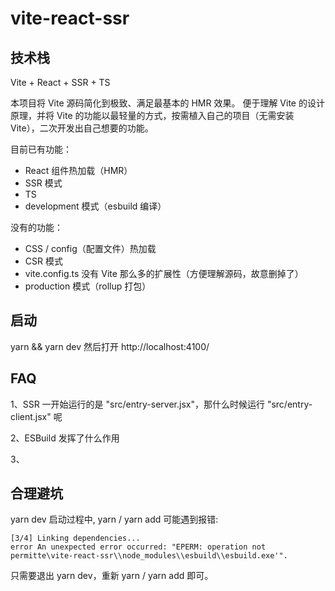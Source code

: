 # vite-react-ssr

## 技术栈

Vite + React + SSR + TS

本项目将 Vite 源码简化到极致、满足最基本的 HMR 效果。
便于理解 Vite 的设计原理，并将 Vite 的功能以最轻量的方式，按需植入自己的项目（无需安装 Vite），二次开发出自己想要的功能。

目前已有功能：

- React 组件热加载（HMR）
- SSR 模式
- TS
- development 模式（esbuild 编译）

没有的功能：

- CSS / config（配置文件）热加载
- CSR 模式
- vite.config.ts 没有 Vite 那么多的扩展性（方便理解源码，故意删掉了）
- production 模式（rollup 打包）

## 启动

yarn && yarn dev
然后打开 http://localhost:4100/

## FAQ

1、SSR 一开始运行的是 "src/entry-server.jsx"，那什么时候运行 "src/entry-client.jsx" 呢

2、ESBuild 发挥了什么作用

3、

## 合理避坑

yarn dev 启动过程中, yarn / yarn add 可能遇到报错:

```
[3/4] Linking dependencies...
error An unexpected error occurred: "EPERM: operation not permitte\vite-react-ssr\\node_modules\\esbuild\\esbuild.exe'".
```

只需要退出 yarn dev，重新 yarn / yarn add 即可。
